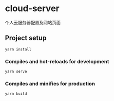 # cloud-server

个人云服务器配置及网站页面

## Project setup
```
yarn install
```

### Compiles and hot-reloads for development
```
yarn serve
```

### Compiles and minifies for production
```
yarn build
```
